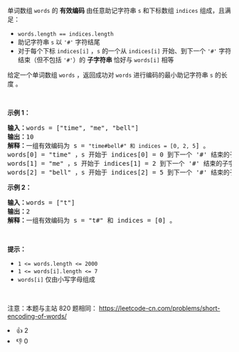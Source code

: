 <p>单词数组&nbsp;<code>words</code> 的 <strong>有效编码</strong> 由任意助记字符串 <code>s</code> 和下标数组 <code>indices</code> 组成，且满足：</p>

<ul>
	<li><code>words.length == indices.length</code></li>
	<li>助记字符串 <code>s</code> 以 <code>&#39;#&#39;</code> 字符结尾</li>
	<li>对于每个下标 <code>indices[i]</code> ，<code>s</code> 的一个从 <code>indices[i]</code> 开始、到下一个 <code>&#39;#&#39;</code> 字符结束（但不包括 <code>&#39;#&#39;</code>）的 <strong>子字符串</strong> 恰好与 <code>words[i]</code> 相等</li>
</ul>

<p>给定一个单词数组&nbsp;<code>words</code> ，返回成功对 <code>words</code> 进行编码的最小助记字符串 <code>s</code> 的长度 。</p>

<p>&nbsp;</p>

<p><strong>示例 1：</strong></p>

<pre>
<strong>输入：</strong>words = [&quot;time&quot;, &quot;me&quot;, &quot;bell&quot;]
<strong>输出：</strong>10
<strong>解释：</strong>一组有效编码为 s = <code>&quot;time#bell#&quot; 和 indices = [0, 2, 5</code>] 。
words[0] = &quot;time&quot; ，s 开始于 indices[0] = 0 到下一个 &#39;#&#39; 结束的子字符串，如加粗部分所示 &quot;<strong>time</strong>#bell#&quot;
words[1] = &quot;me&quot; ，s 开始于 indices[1] = 2 到下一个 &#39;#&#39; 结束的子字符串，如加粗部分所示 &quot;ti<strong>me</strong>#bell#&quot;
words[2] = &quot;bell&quot; ，s 开始于 indices[2] = 5 到下一个 &#39;#&#39; 结束的子字符串，如加粗部分所示 &quot;time#<strong>bell</strong>#&quot;
</pre>

<p><strong>示例 2：</strong></p>

<pre>
<strong>输入：</strong>words = [&quot;t&quot;]
<strong>输出：</strong>2
<strong>解释：</strong>一组有效编码为 s = &quot;t#&quot; 和 indices = [0] 。
</pre>

<p>&nbsp;</p>

<p><strong>提示：</strong></p>

<ul>
	<li><code>1 &lt;= words.length &lt;= 2000</code></li>
	<li><code>1 &lt;= words[i].length &lt;= 7</code></li>
	<li><code>words[i]</code> 仅由小写字母组成</li>
</ul>

<p>&nbsp;</p>

<p><meta charset="UTF-8" />注意：本题与主站 820&nbsp;题相同：&nbsp;<a href="https://leetcode-cn.com/problems/short-encoding-of-words/">https://leetcode-cn.com/problems/short-encoding-of-words/</a></p>
<div><li>👍 2</li><li>👎 0</li></div>